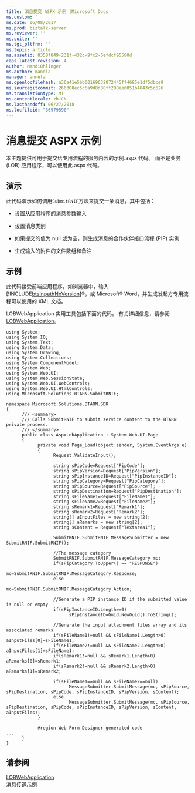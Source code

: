 ```yaml
---
title: 消息提交 ASPX 示例 |Microsoft Docs
ms.custom: ''
ms.date: 06/08/2017
ms.prod: biztalk-server
ms.reviewer: ''
ms.suite: ''
ms.tgt_pltfrm: ''
ms.topic: article
ms.assetid: 8358f849-231f-432c-9fc2-6efdcf95580d
caps.latest.revision: 4
author: MandiOhlinger
ms.author: mandia
manager: anneta
ms.openlocfilehash: a36a41e5bb60169632072445ff4685e1df5dbce9
ms.sourcegitcommit: 266308ec5c6a9d8d80ff298ee6051b4843c5d626
ms.translationtype: MT
ms.contentlocale: zh-CN
ms.lasthandoff: 06/27/2018
ms.locfileid: "36979590"
---
```

# <a name="message-submission-aspx-sample"></a>消息提交 ASPX 示例
本主题提供可用于提交给专用流程的服务内容的示例.aspx 代码。 而不是业务 (LOB) 应用程序，可以使用此.aspx 代码。  
  
## <a name="demonstrates"></a>演示  
 此代码演示如何调用`SubmitRNIF`方法来提交一条消息，其中包括：  
  
-   设置从应用程序的消息参数输入  
  
-   设置消息类别  
  
-   如果提交的值为 null 或为空，则生成消息的合作伙伴接口流程 (PIP) 实例  
  
-   生成输入的附件的文件数组和备注  
  
## <a name="example"></a>示例  
 此代码接受前端应用程序，如浏览器中，输入[!INCLUDE[btsInpathNoVersion](../../includes/btsinpathnoversion-md.md)]®，或 Microsoft® Word，并生成发起方专用流程可以使用的 XML 文档。  
  
 LOBWebApplication 实用工具包括下面的代码。 有关详细信息，请参阅[LOBWebApplication](../../adapters-and-accelerators/accelerator-rosettanet/lobwebapplication.md)。  
  
```  
using System;  
using System.IO;  
using System.Text;  
using System.Data;  
using System.Drawing;  
using System.Collections;  
using System.ComponentModel;  
using System.Web;  
using System.Web.UI;  
using System.Web.SessionState;  
using System.Web.UI.WebControls;  
using System.Web.UI.HtmlControls;  
using Microsoft.Solutions.BTARN.SubmitRNIF;  
  
namespace Microsoft.Solutions.BTARN.SDK  
{  
      /// <summary>  
      /// Calls SubmitRNIF to submit service content to the BTARN private process.  
      /// </summary>  
      public class AspxLobApplication : System.Web.UI.Page  
      {  
            private void Page_Load(object sender, System.EventArgs e)  
            {  
                  Request.ValidateInput();  
  
                  string sPipCode=Request["PipCode"];  
                  string sPipVersion=Request["PipVersion"];  
                  string sPipInstanceID=Request["PipInstanceID"];  
                  string sPipCategory=Request["PipCategory"];  
                  string sPipSource=Request["PipSource"];  
                  string sPipDestination=Request["PipDestination"];  
                  string sFileName1=Request["FileName1"];  
                  string sFileName2=Request["FileName2"];  
                  string sRemark1=Request["Remark1"];  
                  string sRemark2=Request["Remark2"];  
                  string[] aInputFiles = new string[2];  
                  string[] aRemarks = new string[2];  
                  string sContent = Request["Textarea1"];  
  
                  SubmitRNIF.SubmitRNIF MessageSubmitter = new SubmitRNIF.SubmitRNIF();  
  
                  //The message category  
                  SubmitRNIF.SubmitRNIF.MessageCategory mc;  
                  if(sPipCategory.ToUpper() == "RESPONSE")   
                        mc=SubmitRNIF.SubmitRNIF.MessageCategory.Response;  
                  else  
                        mc=SubmitRNIF.SubmitRNIF.MessageCategory.Action;  
  
                  //Generate a PIP instance ID if the submitted value is null or empty  
                  if(sPipInstanceID.Length==0)  
                        sPipInstanceID=Guid.NewGuid().ToString();  
  
                  //Generate the input attachment files array and its associated remarks  
                  if(sFileName1!=null && sFileName1.Length>0) aInputFiles[0]=sFileName1;  
                  if(sFileName2!=null && sFileName2.Length>0) aInputFiles[1]=sFileName1;  
                  if(sRemark1!=null && sRemark1.Length>0) aRemarks[0]=sRemark1;  
                  if(sRemark2!=null && sRemark2.Length>0) aRemarks[1]=sRemark2;  
  
                  if(sFileName1==null && sFileName2==null)  
                        MessageSubmitter.SubmitMessage(mc, sPipSource, sPipDestination, sPipCode, sPipInstanceID, sPipVersion, sContent);  
                  else  
                        MessageSubmitter.SubmitMessage(mc, sPipSource, sPipDestination, sPipCode, sPipInstanceID, sPipVersion, sContent, aInputFiles);  
            }  
  
            #region Web Form Designer generated code  
...  
      }  
}  
```  
  
## <a name="see-also"></a>请参阅  
 [LOBWebApplication](../../adapters-and-accelerators/accelerator-rosettanet/lobwebapplication.md)   
 [消息传送示例](../../adapters-and-accelerators/accelerator-rosettanet/messaging-samples.md)